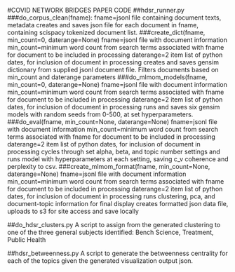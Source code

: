 #COVID NETWORK BRIDGES PAPER CODE
##hdsr_runner.py
###do_corpus_clean(fname):
fname=jsonl file containing document texts, metadata
creates and saves json file for each document in fname, containing scispacy tokenized document list.
###create_dict(fname, min_count=0, daterange=None)
fname=jsonl file with document information
min_count=minimum word count from search terms associated with fname for document to be included in processing
daterange=2 item list of python dates, for inclusion of document in processing
creates and saves gensim dictionary from supplied jsonl document file. Filters documents based on min_count and daterange parameters
###do_mlmom_models(fname, min_count=0, daterange=None)
fname=jsonl file with document information
min_count=minimum word count from search terms associated with fname for document to be included in processing
daterange=2 item list of python dates, for inclusion of document in processing
runs and saves six gensim models with random seeds from 0-500, at set hyperparameters.
###do_eval(fname, min_count=None, daterange=None)
fname=jsonl file with document information
min_count=minimum word count from search terms associated with fname for document to be included in processing
daterange=2 item list of python dates, for inclusion of document in processing
cycles through set alpha, beta, and topic number settings and runs model with hyperparameters at each setting, saving c_v coherence and perplexity to csv.
###create_mlmom_format(fname, min_count=None, daterange=None)
fname=jsonl file with document information
min_count=minimum word count from search terms associated with fname for document to be included in processing
daterange=2 item list of python dates, for inclusion of document in processing
runs clustering, pca, and document-topic information for final display
creates formatted json data file, uploads to s3 for site access and save locally

##do_hdsr_clusters.py
A script to assign from the generated clustering to one of the three general subjects identified: 
Bench Science, Treatment, Public Health

##hdsr_betweenness.py
A script to generate the betweenness centrality for each of the topics given the generated visualization output json.

